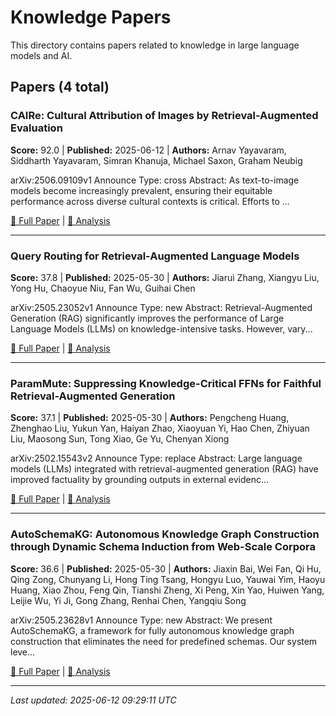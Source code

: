 # Knowledge Papers

This directory contains papers related to knowledge in large language models and AI.

## Papers (4 total)

### CAIRe: Cultural Attribution of Images by Retrieval-Augmented Evaluation

**Score:** 92.0 | **Published:** 2025-06-12 | **Authors:** Arnav Yayavaram, Siddharth Yayavaram, Simran Khanuja, Michael Saxon, Graham Neubig

arXiv:2506.09109v1 Announce Type: cross 
Abstract: As text-to-image models become increasingly prevalent, ensuring their equitable performance across diverse cultural contexts is critical. Efforts to ...

[📄 Full Paper](https://arxiv.org/abs/2506.09109) | [📝 Analysis](96e48e18c7e75149cd9774bb8f239d77.md)

---

### Query Routing for Retrieval-Augmented Language Models

**Score:** 37.8 | **Published:** 2025-05-30 | **Authors:** Jiarui Zhang, Xiangyu Liu, Yong Hu, Chaoyue Niu, Fan Wu, Guihai Chen

arXiv:2505.23052v1 Announce Type: new 
Abstract: Retrieval-Augmented Generation (RAG) significantly improves the performance of Large Language Models (LLMs) on knowledge-intensive tasks. However, vary...

[📄 Full Paper](https://arxiv.org/abs/2505.23052) | [📝 Analysis](12075bcfe291ba6a0dc7d470f18820d7.md)

---

### ParamMute: Suppressing Knowledge-Critical FFNs for Faithful Retrieval-Augmented Generation

**Score:** 37.1 | **Published:** 2025-05-30 | **Authors:** Pengcheng Huang, Zhenghao Liu, Yukun Yan, Haiyan Zhao, Xiaoyuan Yi, Hao Chen, Zhiyuan Liu, Maosong Sun, Tong Xiao, Ge Yu, Chenyan Xiong

arXiv:2502.15543v2 Announce Type: replace 
Abstract: Large language models (LLMs) integrated with retrieval-augmented generation (RAG) have improved factuality by grounding outputs in external evidenc...

[📄 Full Paper](https://arxiv.org/abs/2502.15543) | [📝 Analysis](cffea00d2a82804de78275092b181c5f.md)

---

### AutoSchemaKG: Autonomous Knowledge Graph Construction through Dynamic Schema Induction from Web-Scale Corpora

**Score:** 36.6 | **Published:** 2025-05-30 | **Authors:** Jiaxin Bai, Wei Fan, Qi Hu, Qing Zong, Chunyang Li, Hong Ting Tsang, Hongyu Luo, Yauwai Yim, Haoyu Huang, Xiao Zhou, Feng Qin, Tianshi Zheng, Xi Peng, Xin Yao, Huiwen Yang, Leijie Wu, Yi Ji, Gong Zhang, Renhai Chen, Yangqiu Song

arXiv:2505.23628v1 Announce Type: new 
Abstract: We present AutoSchemaKG, a framework for fully autonomous knowledge graph construction that eliminates the need for predefined schemas. Our system leve...

[📄 Full Paper](https://arxiv.org/abs/2505.23628) | [📝 Analysis](24ab540388b6d3a902007a535e6de39c.md)

---


*Last updated: 2025-06-12 09:29:11 UTC*
